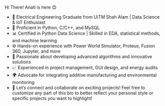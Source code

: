 Hi There! Anati is here 😊

- 👋 Electrical Engineering Graduate from UiTM Shah Alam | Data Science & IoT Enthusiast
- 🔧 Proficient in Python, C/C++, and MySQL
- 📊 Certified in Python Data Science | Skilled in EDA, statistical methods, and machine learning
- ⚙️ Hands-on experience with Power World Simulator, Proteus, Fusion 360, Jupyter, and more
- 🌱 Passionate about developing advanced algorithms and innovative solutions
- 📈 Experienced in project management, GUI design, and energy audits
- 🌍 Advocate for integrating additive manufacturing and environmental monitoring
- 🚀 Let’s connect and collaborate on exciting projects! Feel free to customize any part of this bio to better reflect your personal style or specific projects you want to highlight!
